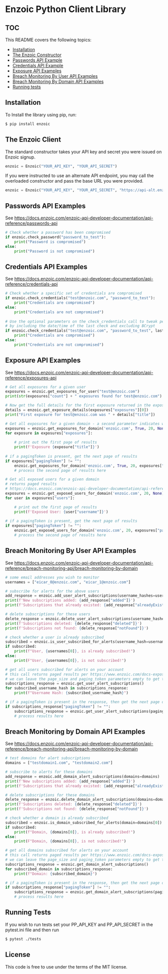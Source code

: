 # Enzoic Python Client Library

TOC
-
This README covers the following topics:
* [Installation](#installation)
* [The Enzoic Constructor](#the-enzoic-constructor)
* [Passwords API Example](#passwords-api-examples)
* [Credentials API Example](#credentials-api-examples)
* [Exposure API Examples](#exposure-api-examples)
* [Breach Monitoring By User API Examples](#breach-monitoring-by-user-api-examples)
* [Breach Monitoring By Domain API Examples](#breach-monitoring-by-domain-api-examples)
* [Running tests](#running-tests)

## Installation

To Install the library using pip, run:

```sh
$ pip install enzoic
```

## The Enzoic Client

The standard constructor takes your API key and secret you were issued on Enzoic signup.

```python
enzoic = Enzoic("YOUR_API_KEY", "YOUR_API_SECRET")
```
    
If you were instructed to use an alternate API endpoint, you may call the overloaded constructor and pass the base URL
you were provided.

```python
enzoic = Enzoic("YOUR_API_KEY", "YOUR_API_SECRET", "https://api-alt.enzoic.com/v1")
```
## Passwords API Examples

See
https://docs.enzoic.com/enzoic-api-developer-documentation/api-reference/passwords-api

```python
# Check whether a password has been compromised
if enzoic.check_password("password_to_test"):
    print("Password is compromised")
else:
    print("Password is not compromised")    
```


## Credentials API Examples


See https://docs.enzoic.com/enzoic-api-developer-documentation/api-reference/credentials-api

```python
# Check whether a specific set of credentials are compromised
if enzoic.check_credentials("test@enzoic.com", "password_to_test"):
    print("Credentials are compromised")
else:
    print("Credentials are not compromised")
    
# Use the optional parameters on the check_credentials call to tweak performance 
# by including the date/time of the last check and excluding BCrypt    
if enzoic.check_credentials("test@enzoic.com", "password_to_test", last_check_datetime_object, [PasswordType.Bcrypt]):
    print("Credentials are compromised")
else:
    print("Credentials are not compromised")
```
    
## Exposure API Examples

See https://docs.enzoic.com/enzoic-api-developer-documentation/api-reference/exposures-api

```python
# Get all exposures for a given user
exposures = enzoic.get_exposures_for_user("test@enzoic.com")
print(str(exposures["count"] + " exposures found for test@enzoic.com")

# Now get the full details for the first exposure returned in the exposures response above
details = enzoic.get_exposure_details(exposures["exposures"][0])
print("First exposure for test@enzoic.com was " + details["title"])

# Get all exposures for a given domain - a second parameter indicates whether to include exposure details in results
exposures = enzoic.get_exposures_for_domain('enzoic.com', True, 20, None)
for exposure in exposures["exposures"]:
    
    # print out the first page of results
    print(f'Exposure {exposure["title"]}')
    
# if a pagingToken is present, get the next page of results
if exposures["pagingToken"] != "":
    enzoic.get_exposures_for_domain('enzoic.com', True, 20, exposures["pagingToken"])
    # process the second page of results here

# Get all exposed users for a given domain
# returns paged results
# https://docs.enzoic.com/enzoic-api-developer-documentation/api-reference/exposures-api/get-exposures-for-all-email-addresses-in-a-domain
exposures = enzoic.get_exposed_users_for_domain('enzoic.com', 20, None)
for user in exposures["users"]:

    # print out the first page of results
    print(f'Exposed User: {user["username"]}')
    
# if a pagingToken is present, get the next page of results
if exposures["pagingToken"] != "":
    enzoic.get_exposed_users_for_domain('enzoic.com', 20, exposures["pagingToken"])
    # process the second page of results here
```

## Breach Monitoring By User API Examples

See https://docs.enzoic.com/enzoic-api-developer-documentation/api-reference/breach-monitoring-api/breach-monitoring-by-domain

```python
# some email addresses you wish to monitor
usernames = ["eicar_0@enzoic.com", "eicar_1@enzoic.com"]

# subscribe for alerts for the above users
add_response = enzoic.add_user_alert_subscriptions(username_hashes=usernames)
print(f'New subscriptions added: {add_response["added"]}')
print(f'Subscriptions that already existed: {add_response["alreadyExisted"]}')

# delete subscriptions for these users
delete_response = enzoic.delete_user_alert_subscriptions(username_hashes=usernames)
print(f'Subscriptions deleted: {delete_response["deleted"]}')
print(f'Subscriptions not found: {delete_response["notFound"]}')

# check whether a user is already subscribed
subscribed = enzoic.is_user_subscribed_for_alerts(username_hash=usernames[0])
if subscribed:
    print(f"User, {usernames[0]}, is already subscribed!")
else:
    print(F"User, {usernames[0]}, is not subscribed!")

# get all users subscribed for alerts on your account
# this call returns paged results per https://www.enzoic.com/docs-exposure-alerts-service-api/#get-exposure-subscriptions
# we can leave the page_size and paging_token parameters empty to get the first page of results
subscriptions_response = enzoic.get_user_alert_subscriptions()
for subscribed_username_hash in subscriptions_response:
    print(f"Username Hash: {subscribed_username_hash}")

# if a pagingToken is present in the response, then get the next page of results
if subscriptions_response["pagingToken"] != "":
    subscriptions_response = enzoic.get_user_alert_subscriptions(paging_token=subscriptions_response["pagingToken"])
    # process results here
```

## Breach Monitoring by Domain API Examples

See https://docs.enzoic.com/enzoic-api-developer-documentation/api-reference/breach-monitoring-api/breach-monitoring-by-domain

```python
# test domains for alert subscriptions
domains = ["testdomain1.com", "testdomain2.com"]

# subscribe to alerts for these domains
add_response = enzoic.add_domain_alert_subscriptions(domains=domains)
print(f'New subscriptions added: {add_response["added"]}')
print(f'Subscriptions that already existed: {add_response["alreadyExisted"]}')

# delete subscriptions for these domains
delete_response = enzoic.delete_domain_alert_subscriptions(domains=domains)
print(f'Subscriptions deleted: {delete_response["deleted"]}')
print(f'Subscriptions not found: {delete_response["notFound"]}')

# check whether a domain is already subscribed
subscribed = enzoic.is_domain_subscribed_for_alerts(domain=domains[0])
if subscribed:
    print(f"Domain, {domains[0]}, is already subscribed!")
else:
    print(F"Domain, {domains[0]}, is not subscribed!")

# get all domains subscribed for alerts on your account
# this call returns paged results per https://www.enzoic.com/docs-exposure-alerts-service-api/#get-exposure-subscriptions-domains
# we can leave the page_size and paging_token parameters empty to get the first page of results
subscriptions_response = enzoic.get_domain_alert_subscriptions()
for subscribed_domain in subscriptions_response:
    print(f"Domain: {subscribed_domain}")

# if a pagingToken is present in the response, then get the next page of results
if subscriptions_response["pagingToken"] != "":
    subscriptions_response = enzoic.get_domain_alert_subscriptions(paging_token=subscriptions_response["pagingToken"])
    # process results here
```

## Running Tests

If you wish to run tests set your PP_API_KEY and PP_API_SECRET in the pytest.ini file and then run 
```sh
$ pytest ./tests
```

## License

This code is free to use under the terms of the MIT license.